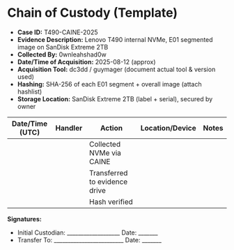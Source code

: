 # Chain of Custody (Template)

- **Case ID:** T490-CAINE-2025
- **Evidence Description:** Lenovo T490 internal NVMe, E01 segmented image on SanDisk Extreme 2TB
- **Collected By:** 0wnleahshad0w
- **Date/Time of Acquisition:** 2025-08-12 (approx)
- **Acquisition Tool:** dc3dd / guymager (document actual tool & version used)
- **Hashing:** SHA-256 of each E01 segment + overall image (attach hashlist)
- **Storage Location:** SanDisk Extreme 2TB (label + serial), secured by owner

| Date/Time (UTC) | Handler            | Action                         | Location/Device                  | Notes |
|-----------------|--------------------|--------------------------------|----------------------------------|-------|
|                 |                    | Collected NVMe via CAINE       |                                  |       |
|                 |                    | Transferred to evidence drive  |                                  |       |
|                 |                    | Hash verified                  |                                  |       |

**Signatures:**  
- Initial Custodian: ___________________  Date: _______  
- Transfer To: _________________________  Date: _______

